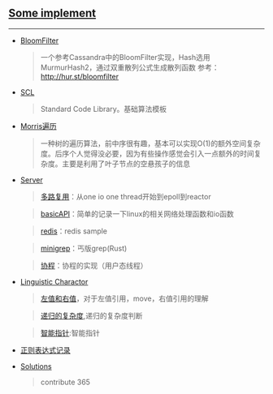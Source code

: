 ## [Some implement](XJBX)
---

+ [BloomFilter](XJBX/Bloomfilter)

    > 一个参考Cassandra中的BloomFilter实现，Hash选用MurmurHash2，通过双重散列公式生成散列函数
    > 参考：http://hur.st/bloomfilter


+ [SCL](XJBX/SCL)

    > Standard Code Library。基础算法模板
+ [Morris遍历](XJBX/SCL/Graph/MorrisTraverse.hpp)

    >一种树的遍历算法，前中序很有趣，基本可以实现O(1)的额外空间复杂度。后序个人觉得没必要，因为有些操作感觉会引入一点额外的时间复杂度。主要是利用了叶子节点的空悬孩子的信息

+ [Server](/XJBX/Server/)
    > [多路复用](XJBX/Server/IOMultiplexing)：从one io one thread开始到epoll到reactor
    
    > [basicAPI](XJBX/Server/basicAPI)：简单的记录一下linux的相关网络处理函数和io函数

    > [redis](XJBX/Server/redis/README.md)：redis sample

    > [minigrep](XJBX/Server/minigrep/)：丐版grep(Rust)

    > [协程](XJBX/Server/Coroutine)：协程的实现（用户态线程）
+ [Linguistic Charactor](/XJBX/LingChar)

    > [左值和右值](/XJBX/LingChar/LRValue/README.md)，对于左值引用，move，右值引用的理解

    > [递归的复杂度](/XJBX/LingChar/Recursion/recursion.h),递归的复杂度判断

    > [智能指针](XJBX/LingChar/smartPointer/README.md):智能指针
+ [正则表达式记录](XJBX/Regexr/README.md)

+ [Solutions](/Solution/)
    
    > contribute 365
